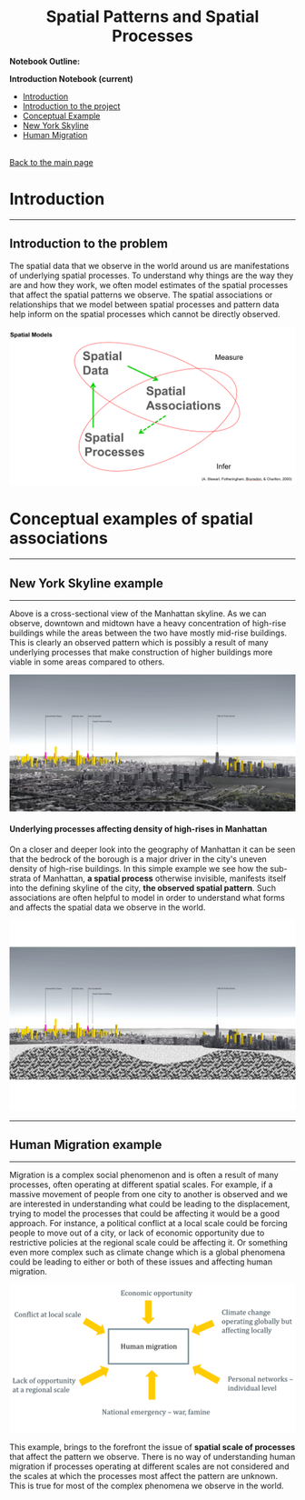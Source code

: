 # <center>Spatial Patterns and Spatial Processes</center>

**Notebook Outline:**  
  
**Introduction Notebook (current)**
- [Introduction](#Introduction)
 - [Introduction to the project](#Introduction-to-the-project)
- [Conceptual Example](#Conceptual-examples-of-spatial-associations)
 - [New York Skyline](#New-York-Skyline-example)
 - [Human Migration](#Human-Migration-example)<br><br>

[Back to the main page](https://mehak-sachdeva.github.io/MGWR_workshop_book/)


# Introduction

***

## Introduction to the problem

The spatial data that we observe in the world around us are manifestations of underlying spatial processes. To understand why things are the way they are and how they work, we often model estimates of the spatial processes that affect the spatial patterns we observe. The spatial associations or relationships that we model between spatial processes and pattern data help inform on the spatial processes which cannot be directly observed.

<img src="../images/spatial_models.PNG">

# Conceptual examples of spatial associations

***

## New York Skyline example

***

Above is a cross-sectional view of the Manhattan skyline. As we can observe, downtown and midtown have a heavy concentration of high-rise buildings while the areas between the two have mostly mid-rise buildings. This is clearly an observed pattern which is possibly a result of many underlying processes that make construction of higher buildings more viable in some areas compared to others.


<img src = "../images/skyline.jpg">

#### Underlying processes affecting density of high-rises in Manhattan

On a closer and deeper look into the geography of Manhattan it can be seen that the bedrock of the borough is a major driver in the city's uneven density of high-rise buildings. In this simple example we see how the sub-strata of Manhattan, **a spatial process** otherwise invisible, manifests itself into the defining skyline of the city, **the observed spatial pattern**. Such associations are often helpful to model in order to understand what forms and affects the spatial data we observe in the world.


<img src = "../images/bedrock_diagram.jpg">

***

## Human Migration example

***

Migration is a complex social phenomenon and is often a result of many processes, often operating at different spatial scales. For example, if a massive movement of people from one city to another is observed and we are interested in understanding what could be leading to the displacement, trying to model the processes that could be affecting it would be a good approach. For instance, a political conflict at a local scale could be forcing people to move out of a city, or lack of economic opportunity due to restrictive policies at the regional scale could be affecting it. Or something even more complex such as climate change which is a global phenomena could be leading to either or both of these issues and affecting human migration. 

<img src = "../images/human_migration.PNG">


This example, brings to the forefront the issue of **spatial scale of processes** that affect the pattern we observe. There is no way of understanding human migration if processes operating at different scales are not considered and the scales at which the processes most affect the pattern are unknown. This is true for most of the complex phenomena we observe in the world.

